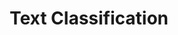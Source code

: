 ---
layout: named_collection
collection_name: text-classification
title: Text Classification
permalink: /text-classification/
---